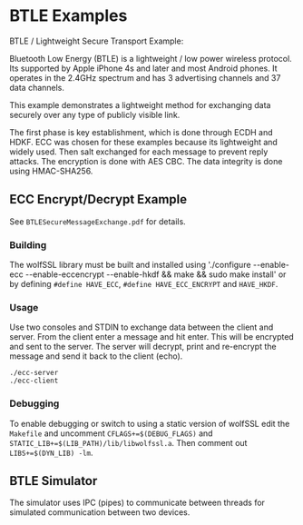 # BTLE Examples

BTLE / Lightweight Secure Transport Example:

Bluetooth Low Energy (BTLE) is a lightweight / low power wireless protocol. Its supported by Apple iPhone 4s and later and most Android phones. It operates in the 2.4GHz spectrum and has 3 advertising channels and 37 data channels.

This example demonstrates a lightweight method for exchanging data securely over any type of publicly visible link.

The first phase is key establishment, which is done through ECDH and HDKF. ECC was chosen for these examples because its lightweight and widely used. Then salt exchanged for each message to prevent reply attacks. The encryption is done with AES CBC. The data integrity is done using HMAC-SHA256.


## ECC Encrypt/Decrypt Example

See `BTLESecureMessageExchange.pdf` for details.


### Building

The wolfSSL library must be built and installed using './configure --enable-ecc --enable-eccencrypt --enable-hkdf && make && sudo make install' or by defining `#define HAVE_ECC`, `#define HAVE_ECC_ENCRYPT` and `HAVE_HKDF`.


### Usage

Use two consoles and STDIN to exchange data between the client and server. From the client enter a message and hit enter. This will be encrypted and sent to the server. The server will decrypt, print and re-encrypt the message and send it back to the client (echo).

```
./ecc-server
./ecc-client
```

### Debugging

To enable debugging or switch to using a static version of wolfSSL edit the `Makefile` and uncomment `CFLAGS+=$(DEBUG_FLAGS)` and `STATIC_LIB+=$(LIB_PATH)/lib/libwolfssl.a`. Then comment out `LIBS+=$(DYN_LIB) -lm`.


## BTLE Simulator

The simulator uses IPC (pipes) to communicate between threads for simulated communication between two devices.

